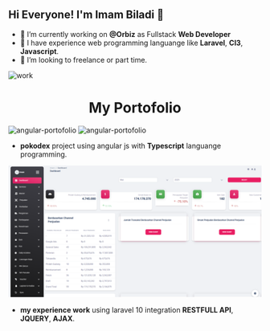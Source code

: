 ## Hi Everyone! I'm Imam Biladi 👋

<!--
**ImamBiladi27/ImamBiladi27** is a ✨ _special_ ✨ repository because its `README.md` (this file) appears on your GitHub profile.

Here are some ideas to get you started:

- 🔭 I’m currently working on ...
- 🌱 I’m currently learning ...
- 👯 I’m looking to collaborate on ...
- 🤔 I’m looking for help with ...
- 💬 Ask me about ...
- 📫 How to reach me: ...
- 😄 Pronouns: ...
- ⚡ Fun fact: ...
-->

- 🔭 I’m currently working on **@Orbiz** as Fullstack **Web Developer**
- 🌱 I have experience web programming languange like **Laravel**, **CI3**, **Javascript**.
- 👯 I’m looking to freelance or part time.

![work](https://media4.giphy.com/media/v1.Y2lkPTc5MGI3NjExdGJqZWR1b3Y1dDJndjdlYnl2d2Zhd24waGFscTQyOGU0czk3OGZieiZlcD12MV9pbnRlcm5hbF9naWZfYnlfaWQmY3Q9Zw/QDjpIL6oNCVZ4qzGs7/giphy.gif)

<div class="d-flex justify-content-center align-items-center vh-100">
    <h1 style="text-align:center;">My Portofolio</h1>
</div>

![angular-portofolio](https://gitlab.com/ImamBiladi27/rest-api-pokemon-angular/-/raw/main/home.PNG)
![angular-portofolio](https://gitlab.com/ImamBiladi27/rest-api-pokemon-angular/-/raw/main/detail-component-2.PNG)

- **pokodex** project using angular js with **Typescript** languange programming.

![my-laravel-portofolio](asset/screenshot_projek.png)

- **my experience work** using laravel 10 integration **RESTFULL API**, **JQUERY**, **AJAX**.
